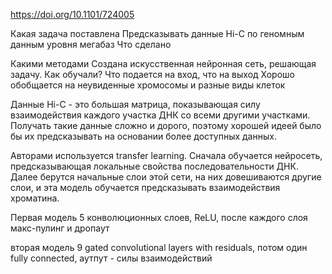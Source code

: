 https://doi.org/10.1101/724005

Какая задача поставлена
Предсказывать данные Hi-C по геномным данным уровня мегабаз
Что сделано

Какими методами
Создана искусственная нейронная сеть, решающая задачу.
Как обучали? Что подается на вход, что на выход
Хорошо обобщается на неувиденные хромосомы и разные виды клеток

Данные Hi-C - это большая матрица, показывающая силу взаимодействия каждого участка ДНК со всеми другими участками. Получать такие данные сложно и дорого, поэтому хорошей идеей было бы их предсказывать на основании более доступных данных.

Авторами используется transfer learning. Сначала обучается нейросеть, предсказывающая локальные свойства последовательности ДНК. Далее берутся начальные слои этой сети, на них довешиваются другие слои, и эта модель обучается предсказывать взаимодействия хроматина.

Первая модель
5 конволюционных слоев, ReLU, после каждого слоя макс-пулинг и дропаут

вторая модель
9 gated convolutional layers with residuals, потом один fully connected, аутпут - силы взаимодействий